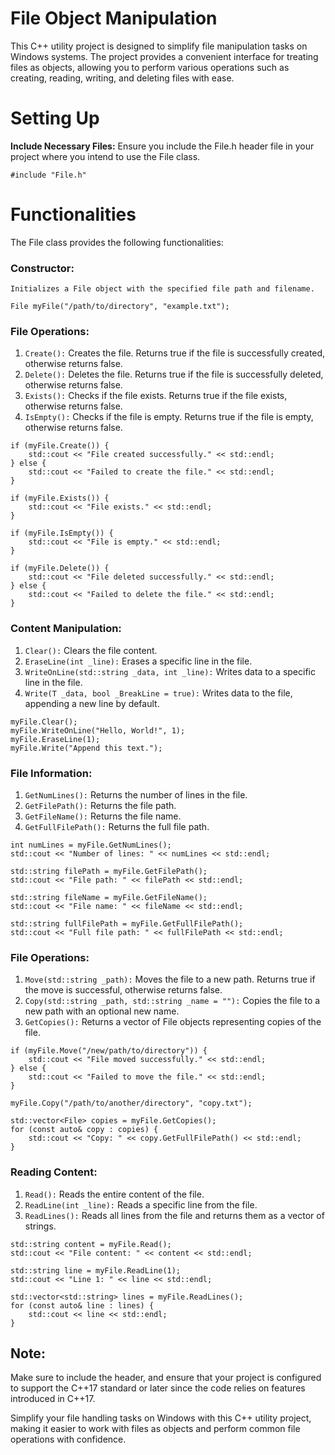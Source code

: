 # File Object Manipulation

This C++ utility project is designed to simplify file manipulation tasks on Windows systems. The project provides a convenient interface for treating files as objects, allowing you to perform various operations such as creating, reading, writing, and deleting files with ease.

# Setting Up
**Include Necessary Files:**
Ensure you include the File.h header file in your project where you intend to use the File class.
```
#include "File.h"
```

# Functionalities

The File class provides the following functionalities:

### Constructor:
``Initializes a File object with the specified file path and filename.``
```
File myFile("/path/to/directory", "example.txt");
```
### File Operations:
1. ``Create():`` Creates the file. Returns true if the file is successfully created, otherwise returns false.
2. ``Delete():`` Deletes the file. Returns true if the file is successfully deleted, otherwise returns false.
3. ``Exists():`` Checks if the file exists. Returns true if the file exists, otherwise returns false.
4. ``IsEmpty():`` Checks if the file is empty. Returns true if the file is empty, otherwise returns false.

```
if (myFile.Create()) {
    std::cout << "File created successfully." << std::endl;
} else {
    std::cout << "Failed to create the file." << std::endl;
}

if (myFile.Exists()) {
    std::cout << "File exists." << std::endl;
}

if (myFile.IsEmpty()) {
    std::cout << "File is empty." << std::endl;
}

if (myFile.Delete()) {
    std::cout << "File deleted successfully." << std::endl;
} else {
    std::cout << "Failed to delete the file." << std::endl;
}
```
### Content Manipulation:
1. ``Clear():`` Clears the file content.
2. ``EraseLine(int _line):`` Erases a specific line in the file.
3. ``WriteOnLine(std::string _data, int _line):`` Writes data to a specific line in the file.
4. ``Write(T _data, bool _BreakLine = true):`` Writes data to the file, appending a new line by default.
```
myFile.Clear();
myFile.WriteOnLine("Hello, World!", 1);
myFile.EraseLine(1);
myFile.Write("Append this text.");
```
### File Information:

1. ``GetNumLines():`` Returns the number of lines in the file.
2. ``GetFilePath():`` Returns the file path.
3. ``GetFileName():`` Returns the file name.
4. ``GetFullFilePath():`` Returns the full file path.

```
int numLines = myFile.GetNumLines();
std::cout << "Number of lines: " << numLines << std::endl;

std::string filePath = myFile.GetFilePath();
std::cout << "File path: " << filePath << std::endl;

std::string fileName = myFile.GetFileName();
std::cout << "File name: " << fileName << std::endl;

std::string fullFilePath = myFile.GetFullFilePath();
std::cout << "Full file path: " << fullFilePath << std::endl;
```
### File Operations:

1. ``Move(std::string _path):`` Moves the file to a new path. Returns true if the move is successful, otherwise returns false.
2. ``Copy(std::string _path, std::string _name = ""):`` Copies the file to a new path with an optional new name.
3. ``GetCopies():`` Returns a vector of File objects representing copies of the file.

```
if (myFile.Move("/new/path/to/directory")) {
    std::cout << "File moved successfully." << std::endl;
} else {
    std::cout << "Failed to move the file." << std::endl;
}

myFile.Copy("/path/to/another/directory", "copy.txt");

std::vector<File> copies = myFile.GetCopies();
for (const auto& copy : copies) {
    std::cout << "Copy: " << copy.GetFullFilePath() << std::endl;
}
```
### Reading Content:
1. ``Read():`` Reads the entire content of the file.
2. ``ReadLine(int _line):`` Reads a specific line from the file.
3. ``ReadLines():`` Reads all lines from the file and returns them as a vector of strings.
```
std::string content = myFile.Read();
std::cout << "File content: " << content << std::endl;

std::string line = myFile.ReadLine(1);
std::cout << "Line 1: " << line << std::endl;

std::vector<std::string> lines = myFile.ReadLines();
for (const auto& line : lines) {
    std::cout << line << std::endl;
}
```


## Note:

Make sure to include the <filesystem> header, and ensure that your project is configured to support the C++17 standard or later since the code relies on features introduced in C++17.

Simplify your file handling tasks on Windows with this C++ utility project, making it easier to work with files as objects and perform common file operations with confidence.
